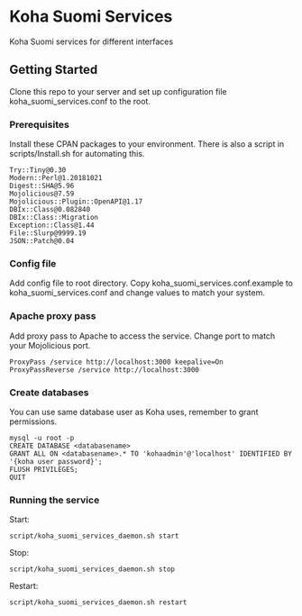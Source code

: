 # Koha Suomi Services

Koha Suomi services for different interfaces

## Getting Started

Clone this repo to your server and set up configuration file koha_suomi_services.conf to the root.

### Prerequisites

Install these CPAN packages to your environment. There is also a script in scripts/Install.sh for automating this. 

```
Try::Tiny@0.30
Modern::Perl@1.20181021
Digest::SHA@5.96
Mojolicious@7.59
Mojolicious::Plugin::OpenAPI@1.17
DBIx::Class@0.082840
DBIx::Class::Migration
Exception::Class@1.44
File::Slurp@9999.19
JSON::Patch@0.04
```

### Config file

Add config file to root directory. Copy koha_suomi_services.conf.example to koha_suomi_services.conf and change values to match your system.

### Apache proxy pass

Add proxy pass to Apache to access the service. Change port to match your Mojolicious port.

```
ProxyPass /service http://localhost:3000 keepalive=On
ProxyPassReverse /service http://localhost:3000
```

### Create databases

You can use same database user as Koha uses, remember to grant permissions.

```
mysql -u root -p
CREATE DATABASE <databasename>
GRANT ALL ON <databasename>.* TO 'kohaadmin'@'localhost' IDENTIFIED BY '{koha user password}';
FLUSH PRIVILEGES;
QUIT
```

### Running the service

Start:

```
script/koha_suomi_services_daemon.sh start
```

Stop:

```
script/koha_suomi_services_daemon.sh stop
```

Restart: 

```
script/koha_suomi_services_daemon.sh restart
```